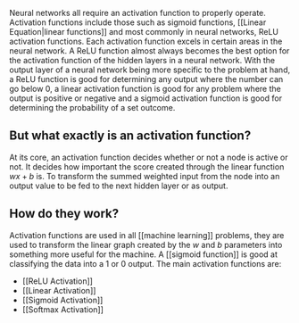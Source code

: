 Neural networks all require an activation function to properly operate. Activation functions include those such as sigmoid functions, [[Linear Equation|linear functions]] and most commonly in neural networks, ReLU activation functions. Each activation function excels in certain areas in the neural network. A ReLU function almost always becomes the best option for the activation function of the hidden layers in a neural network. With the output layer of a neural network being more specific to the problem at hand, a ReLU function is good for determining any output where the number can go below 0, a linear activation function is good for any problem where the output is positive or negative and a sigmoid activation function is good for determining the probability of a set outcome. 

## But what exactly is an activation function?
At its core, an activation function decides whether or not a node is active or not. It decides how important the score created through the linear function $wx+b$ is. To transform the summed weighted input from the node into an output value to be fed to the next hidden layer or as output.

## How do they work?
Activation functions are used in all [[machine learning]] problems, they are used to transform the linear graph created by the $w$ and $b$ parameters into something more useful for the machine. A [[sigmoid function]] is good at classifying the data into a $1$ or $0$ output. The main activation functions are:
* [[ReLU Activation]]
* [[Linear Activation]]
* [[Sigmoid Activation]]
* [[Softmax Activation]]

